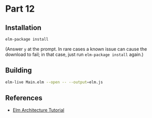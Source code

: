 Part 12
=======

## Installation

```bash
elm-package install
```

(Answer `y` at the prompt. In rare cases a known issue can cause the download
to fail; in that case, just run `elm-package install` again.)

## Building

```bash
elm-live Main.elm --open -- --output=elm.js
```

## References

* [Elm Architecture Tutorial](https://github.com/evancz/elm-architecture-tutorial)
